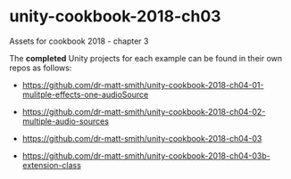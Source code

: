 # unity-cookbook-2018-ch03
Assets for cookbook 2018 - chapter 3

The **completed** Unity projects for each example can be found in their own repos as follows:

- https://github.com/dr-matt-smith/unity-cookbook-2018-ch04-01-mulitple-effects-one-audioSource

- https://github.com/dr-matt-smith/unity-cookbook-2018-ch04-02-multiple-audio-sources

- https://github.com/dr-matt-smith/unity-cookbook-2018-ch04-03

- https://github.com/dr-matt-smith/unity-cookbook-2018-ch04-03b-extension-class
